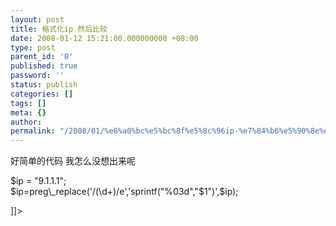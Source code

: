 ```yaml
---
layout: post
title: 格式化ip 然后比较
date: 2008-01-12 15:21:00.000000000 +08:00
type: post
parent_id: '0'
published: true
password: ''
status: publish
categories: []
tags: []
meta: {}
author: 
permalink: "/2008/01/%e6%a0%bc%e5%bc%8f%e5%8c%96ip-%e7%84%b6%e5%90%8e%e6%af%94%e8%be%83.html"
---
```

好简单的代码 我怎么没想出来呢

$ip = "9.1.1.1";  
$ip=preg\_replace('/(\d+)/e','sprintf("%03d","$1")',$ip);

]]\>

